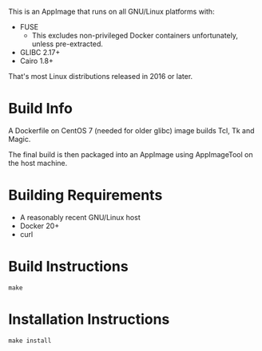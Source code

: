 This is an AppImage that runs on all GNU/Linux platforms with:

* FUSE
    * This excludes non-privileged Docker containers unfortunately, unless pre-extracted.
* GLIBC 2.17+
* Cairo 1.8+

That's most Linux distributions released in 2016 or later.

# Build Info
A Dockerfile on CentOS 7 (needed for older glibc) image builds Tcl, Tk and Magic.

The final build is then packaged into an AppImage using AppImageTool on the host machine.

# Building Requirements
* A reasonably recent GNU/Linux host
* Docker 20+
* curl

# Build Instructions
`make`

# Installation Instructions
`make install`
